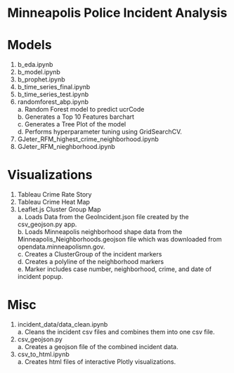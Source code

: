 # Minneapolis Police Incident Analysis

# Models
1. b_eda.ipynb
2. b_model.ipynb
3. b_prophet.ipynb
4. b_time_series_final.ipynb
5. b_time_series_test.ipynb
6. randomforest_abp.ipynb<br>
a. Random Forest model to predict ucrCode<br>
b. Generates a Top 10 Features barchart<br>
c. Generates a Tree Plot of the model<br>
d. Performs hyperparameter tuning using GridSearchCV.<br>
7. GJeter_RFM_highest_crime_neighborhood.ipynb
8. GJeter_RFM_nieghborhood.ipynb

# Visualizations
1. Tableau Crime Rate Story
2. Tableau Crime Heat Map
3. Leaflet.js Cluster Group Map<br>
a. Loads Data from the GeoIncident.json file created by the csv_geojson.py app.<br>
b. Loads Minneapolis neighborhood shape data from the Minneapolis_Neighborhoods.geojson file which was downloaded from opendata.minneapolismn.gov.<br>
c. Creates a ClusterGroup of the incident markers<br>
d. Creates a polyline of the neighborhood markers<br>
e. Marker includes case number, neighborhood, crime, and date of incident popup.<br>

# Misc

1. incident_data/data_clean.ipynb <br>
a. Cleans the incident csv files and combines them into one csv file.<br>
2. csv_geojson.py<br>
a. Creates a geojson file of the combined incident data.<br>
3. csv_to_html.ipynb<br>
a. Creates html files of interactive Plotly visualizations.
